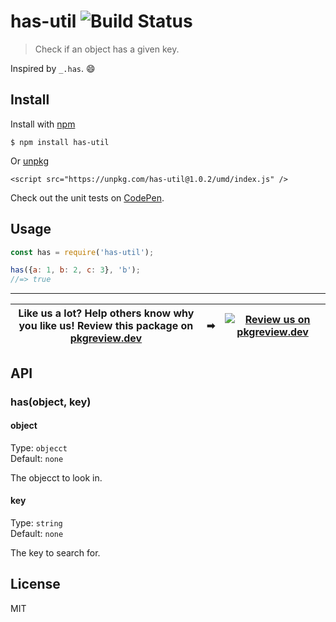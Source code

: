 # has-util ![Build Status](https://github.com/jonkemp/has-util/actions/workflows/main.yml/badge.svg?branch=master)

> Check if an object has a given key.

Inspired by `_.has`. 😄


## Install

Install with [npm](https://npmjs.org/package/has-util)

```
$ npm install has-util
```

Or [unpkg](https://unpkg.com/has-util/)

```
<script src="https://unpkg.com/has-util@1.0.2/umd/index.js" />
```

Check out the unit tests on [CodePen](https://codepen.io/jonkemp/full/vYObWNL).

## Usage

```js
const has = require('has-util');

has({a: 1, b: 2, c: 3}, 'b');
//=> true
```

---
| **Like us a lot?** Help others know why you like us! **Review this package on [pkgreview.dev](https://pkgreview.dev/npm/has-util)** | ➡   | [![Review us on pkgreview.dev](https://i.ibb.co/McjVMfb/pkgreview-dev.jpg)](https://pkgreview.dev/npm/has-util) |
| ----------------------------------------------------------------------------------------------------------------------------------------- | --- | --------------------------------------------------------------------------------------------------------------------- |

## API

### has(object, key)

#### object

Type: `objecct`  
Default: `none`

The objecct to look in.

#### key

Type: `string`  
Default: `none`

The key to search for.

## License

MIT
